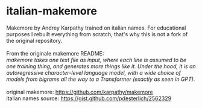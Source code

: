 # italian-makemore
Makemore by Andrey Karpathy trained on italian names. For educational purposes I rebuilt everything from scratch, that's why this is not a fork of the original repository. <br />
<br />
From the originale makemore README:<br />
*makemore takes one text file as input, where each line is assumed to be one training thing, and generates more things like it. Under the hood, it is an autoregressive character-level language model, with a wide choice of models from bigrams all the way to a Transformer (exactly as seen in GPT).* <br />
<br />
original makemore: https://github.com/karpathy/makemore <br />
italian names source: https://gist.github.com/pdesterlich/2562329
